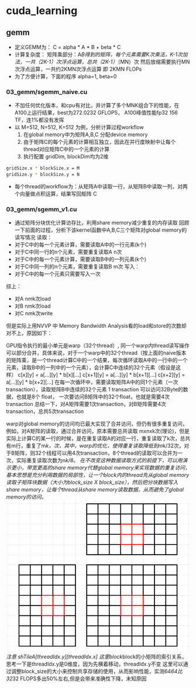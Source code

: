 # cuda_learning

## gemm
- 定义GEMM为： C = alpha * A * B + beta * C
- 计算复杂度： 矩阵乘部分：A*B得到的矩阵，每个元素需要K次乘法，K-1次加法，一共（2K-1）次浮点运算，总共（2K-1）*（MN）次
              然后放缩需要执行MN次浮点运算，一共约2KMN次浮点运算 即 2KMN FLOPs
- 为了方便计算，下面的程序 alpha=1, beta=0 
### 03_gemm/sgemm_naive.cu
- 不加任何优化版本，和cpu有对比，并计算了多个MNK组合下的性能，在A100上运行结果，best为272.0232 GFLOPS， A100峰值性能fp32 156 TF，连1%都没有发挥
- 以 M=512, N=512, K=512 为例，分析计算过程workflow
    1. 在global memory中为矩阵A,B,C 分配device memory
    2. 由于矩阵C的每个元素的计算相互独立，因此在并行度映射中让每个thread对应矩阵C中的一个元素的计算
    3. 执行配置 gridDim, blockDim均为2维
``` bash
gridSize.x * blockSize.x = M
gridSize.y * blockSize.y = N
```
- 每个thread的workflow为：从矩阵A中读取一行，从矩阵B中读取一列，对两个向量做点积运算，结果写回矩阵 C
### 03_gemm/sgemm_v1.cu
- 通过矩阵分块优化计算访存比，利用share memory减少重复的内存读取
回顾一下前面的过程，分析下该kernel函数中A,B,C三个矩阵对global memory的读写情况
读取：
- 对于C中的每一个元素计算，需要读取A中的一行元素(k个)
- 对于C中同一行的n个元素，需要重复读取A n次
- 对于C中的每一个元素计算，需要读取B中的一列元素(k个)
- 对于C中同一列的n个元素，需要重复读取B m次
写入：
- 对于C中的每一个元素只需要写入一次

综上：
- 对A n*m*k次load
- 对B n*m*k次load
- 对C n*m*k次write

但是实际上用NVVP 中 Memory Bandwidth Analysis看的load和store的次数却对不上，原因如下：

GPU指令执行的最小单元是warp（32个thread）, 同一个warp内thread读写操作可以部分合并，具体来说，对于一个warp中的32个thread（按上面的naive版本的矩阵乘，是一个thread计算C中的一个结果，每次循环读取A中的一行中的一个元素，读取B中的一列中的一个元素），会计算C中连续的32个元素（假设是这样）
c[x][y] = a[...][y] * b[x][...]
c[x+1][y] = a[...][y] * b[x+1][...]
c[x+2][y] = a[...][y] * b[x+2][...]
在每一次循环中，需要读取矩阵A中的同1个元素（一次transaction），读取矩阵B中连续的32个元素
1 transaction 可以访问32Byte的数据，也就是8个 float， 一次要访问B矩阵中的32个float，也就是需要4次transaction
总结一下，对A矩阵需要1次transaction，对B矩阵需要4次transaction，总共5次transaction

warp对global memory的访问均已最大实现了合并访问，但仍有很多重复访问，例如，对A矩阵的读取，通过合并访问，原本需要总共读取 mxnxk次(理论)，但是实际上计算C的某一行的时候，是在重复读取A的对应一行，重复读取了k次，总共有m行，重复了m*k，次，其中，warp的优化，使得重复读取降低到m*k/32次，对于B矩阵，则32个线程可以用4次transaction，8个thread的读取可以合并为一次，实际重复读取次数为n*k/8。
在不改变这种数据读取方式的前提下，可以用演示更小，带宽更高的share memory代替global memory来实现数据的重复访问，基本思想是充分利用数据的局部性，让一个block内的thread先从global memory读取子矩阵块数据（大小为block_size X block_size），然后把分块数据写入share memory，让每个thread从share memory读取数据，从而避免了global memory的访问。
![share memory示意图](./sgemm_v1_shared_memory.png)
注意 shTileA[threadIdx.y][threadIdx.x] 这里block*block的小矩阵的索引关系，思考一下是threadIdx.y是0维度，因为先横着移动，threadIdx.y不变
这里可以通过调整block_size的大小来控制共享存储的使用，从而影响性能，实测64*64比32*32 FLOPS多出50%左右,但是会带来准确性下降，未知原因